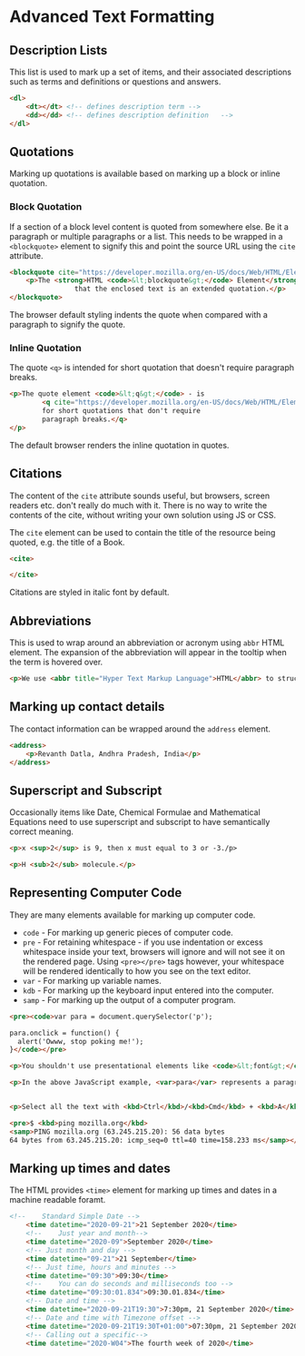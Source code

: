 Advanced Text Formatting
==============
## Description Lists
This list is used to mark up a set of items, and their associated descriptions such as terms and definitions or questions
and answers.

```html
<dl>
    <dt></dt> <!-- defines description term -->
    <dd></dd> <!-- defines description definition   --> 
</dl>
```

## Quotations
Marking up quotations is available based on marking up a block or inline quotation.

### Block Quotation
If a section of a block level content is quoted from somewhere else. Be it a paragraph or multiple paragraphs or a list.
This needs to be wrapped in a `<blockquote>` element to signify this and point the source URL using the `cite` attribute.

```html
<blockquote cite="https://developer.mozilla.org/en-US/docs/Web/HTML/Element/blockquote">
    <p>The <strong>HTML <code>&lt;blockquote&gt;</code> Element</strong> (or <em>HTML Block Quotation Element</em>) indicates
                that the enclosed text is an extended quotation.</p>
</blockquote>
```

The browser default styling indents the quote when compared with a paragraph to signify the quote.

### Inline Quotation
The quote `<q>` is intended for short quotation that doesn't require paragraph breaks.

```html
<p>The quote element <code>&lt;q&gt;</code> - is
        <q cite="https://developer.mozilla.org/en-US/docs/Web/HTML/Element/q">intended
        for short quotations that don't require
        paragraph breaks.</q>
</p>
```
The default browser renders the inline quotation in quotes.

## Citations
The content of the `cite` attribute sounds useful, but browsers, screen readers etc. don't really do much with it.
There is no way to write the contents of the cite, without writing your own solution using JS or CSS.

The `cite` element can be used to contain the title of the resource being quoted, e.g. the title of a Book.

```html
<cite>

</cite>
```
Citations are styled in italic font by default.

## Abbreviations
This is used to wrap around an abbreviation or acronym using `abbr` HTML element. The expansion of the abbreviation 
will appear in the tooltip when the term is hovered over.

```html
<p>We use <abbr title="Hyper Text Markup Language">HTML</abbr> to structure our web documents.</p>
```

## Marking up contact details
The contact information can be wrapped around the `address` element.

```html
<address>
    <p>Revanth Datla, Andhra Pradesh, India</p>
</address>
```

## Superscript and Subscript
Occasionally items like Date, Chemical Formulae and Mathematical Equations need to use superscript and subscript to
have semantically correct meaning.

```html
<p>x <sup>2</sup> is 9, then x must equal to 3 or -3./p>

<p>H <sub>2</sub> molecule.</p>
```

## Representing Computer Code
They are many elements available for marking up computer code.

* `code` - For marking up generic pieces of computer code.
* `pre` - For retaining whitespace - if you use indentation or excess whitespace inside your text, browsers will ignore
and will not see it on the rendered page. Using `<pre></pre>` tags however, your whitespace will be rendered identically
 to how you see on the text editor.
* `var` - For marking up variable names.
* `kdb` - For marking up the keyboard input entered into the computer.
* `samp` - For marking up the output of a computer program.

```html
<pre><code>var para = document.querySelector('p');

para.onclick = function() {
  alert('Owww, stop poking me!');
}</code></pre>

<p>You shouldn't use presentational elements like <code>&lt;font&gt;</code> and <code>&lt;center&gt;</code>.</p>

<p>In the above JavaScript example, <var>para</var> represents a paragraph element.</p>


<p>Select all the text with <kbd>Ctrl</kbd>/<kbd>Cmd</kbd> + <kbd>A</kbd>.</p>

<pre>$ <kbd>ping mozilla.org</kbd>
<samp>PING mozilla.org (63.245.215.20): 56 data bytes
64 bytes from 63.245.215.20: icmp_seq=0 ttl=40 time=158.233 ms</samp></pre>
```

## Marking up times and dates
The HTML provides `<time>` element for marking up times and dates in a machine readable foramt.

```html
<!--    Standard Simple Date -->
    <time datetime="2020-09-21">21 September 2020</time>
    <!--    Just year and month-->
    <time datetime="2020-09">September 2020</time>
    <!-- Just month and day -->
    <time datetime="09-21">21 September</time>
    <!-- Just time, hours and minutes -->
    <time datetime="09:30">09:30</time>
    <!--    You can do seconds and milliseconds too -->
    <time datetime="09:30:01.834">09:30.01.834</time>
    <!-- Date and time -->
    <time datetime="2020-09-21T19:30">7:30pm, 21 September 2020</time>
    <!-- Date and time with Timezone offset -->
    <time datetime="2020-09-21T19:30T+01:00">07:30pm, 21 September 2020 is 08:30pm in France</time>
    <!-- Calling out a specific-->
    <time datetime="2020-W04">The fourth week of 2020</time>
```

